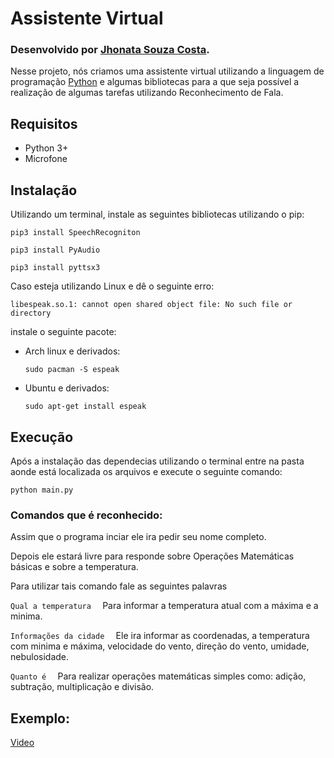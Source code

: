 # Assistente Virtual

### Desenvolvido por [Jhonata Souza Costa](https://github.com/einasota).


Nesse projeto, nós criamos uma assistente virtual utilizando a linguagem de programação [Python](https://www.python.org/) e algumas bibliotecas para a que seja possível a realização de algumas tarefas utilizando Reconhecimento de Fala.

## Requisitos

 - Python 3+
 - Microfone

## Instalação

Utilizando um terminal, instale as seguintes bibliotecas utilizando o pip:

```pip3 install SpeechRecogniton```

```pip3 install PyAudio```

```pip3 install pyttsx3```

Caso esteja utilizando Linux e dê o seguinte erro: 

`libespeak.so.1: cannot open shared object file: No such file or directory`

instale o seguinte pacote: 

 - Arch linux e derivados:

    ```sudo pacman -S espeak```

 - Ubuntu e derivados:

    ```sudo apt-get install espeak```

## Execução

Após a instalação das dependecias utilizando o terminal entre na pasta aonde está localizada os arquivos e execute o seguinte comando:

```python main.py```

### Comandos que é reconhecido:

Assim que o programa inciar ele ira pedir seu nome completo.

Depois ele estará livre para responde sobre Operações Matemáticas básicas e sobre a temperatura.

Para utilizar tais comando fale as seguintes palavras

```Qual a temperatura  ```
Para informar a temperatura atual com a máxima e a minima.

```Informações da cidade  ```
Ele ira informar as coordenadas, a temperatura com minima e máxima, velocidade do vento, direção do vento, umidade, nebulosidade.

```Quanto é  ```
Para realizar operações matemáticas simples como: adição, subtração, multiplicação e divisão.

## Exemplo:

[Video](https://youtu.be/RnoQmsoNB9Q)


